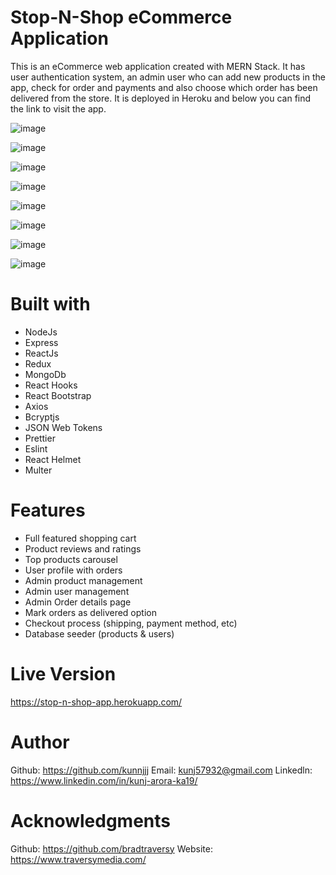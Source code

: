 # Stop-N-Shop eCommerce Application
This is an eCommerce web application created with MERN Stack. It has user authentication system, an admin user who can add new products in the app, check for order and payments and also choose which order has been delivered from the store. It is deployed in Heroku and below you can find the link to visit the app.

![image](https://user-images.githubusercontent.com/82085173/175784567-dbeb3e35-3311-40d2-970b-5a1bfd0a3085.png)

![image](https://user-images.githubusercontent.com/82085173/175784801-681b0af9-bb66-4e23-8380-f9a277371da8.png)

![image](https://user-images.githubusercontent.com/82085173/175784867-efa5cad1-1c65-4e6e-bb26-a4bc381aafd8.png)

![image](https://user-images.githubusercontent.com/82085173/175784883-4e106757-5ccf-41f4-86ea-f1b9abb0f2e0.png)

![image](https://user-images.githubusercontent.com/82085173/175784967-c13e65fc-3524-4505-a331-c72bc2703672.png)

![image](https://user-images.githubusercontent.com/82085173/175784978-d67d39a6-4a82-4ed9-b59b-87d0617c97f2.png)

![image](https://user-images.githubusercontent.com/82085173/175784988-98de2995-f9b3-40eb-8091-373967e002a2.png)

![image](https://user-images.githubusercontent.com/82085173/175785007-c7f61f0e-4ac0-46e9-8744-eb802fba0443.png)

# Built with
* NodeJs
* Express
* ReactJs
* Redux
* MongoDb
* React Hooks
* React Bootstrap
* Axios
* Bcryptjs
* JSON Web Tokens
* Prettier
* Eslint
* React Helmet
* Multer

# Features
* Full featured shopping cart
* Product reviews and ratings
* Top products carousel
* User profile with orders
* Admin product management
* Admin user management
* Admin Order details page
* Mark orders as delivered option
* Checkout process (shipping, payment method, etc)
* Database seeder (products & users)

# Live Version 
https://stop-n-shop-app.herokuapp.com/

# Author 
Github: https://github.com/kunnjjj
Email: kunj57932@gmail.com
Linkedln: https://www.linkedin.com/in/kunj-arora-ka19/

# Acknowledgments
Github: https://github.com/bradtraversy
Website: https://www.traversymedia.com/



